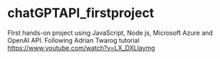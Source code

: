 # chatGPTAPI_firstproject
FIrst hands-on project using JavaScript, Node js, Microsoft Azure and OpenAI API. Following Adrian Twarog tutorial https://www.youtube.com/watch?v=LX_DXLlaymg
